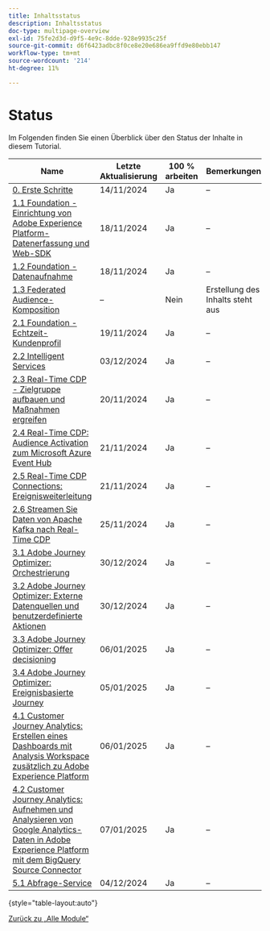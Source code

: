 ```yaml
---
title: Inhaltsstatus
description: Inhaltsstatus
doc-type: multipage-overview
exl-id: 75fe2d3d-d9f5-4e9c-8dde-928e9935c25f
source-git-commit: d6f6423adbc8f0ce8e20e686ea9ffd9e80ebb147
workflow-type: tm+mt
source-wordcount: '214'
ht-degree: 11%

---
```


# Status

Im Folgenden finden Sie einen Überblick über den Status der Inhalte in diesem Tutorial.

| Name | Letzte Aktualisierung | 100 % arbeiten | Bemerkungen          |
| ---------------------- | ------------ | ------------ |------------ |
| [0. Erste Schritte ](./modules/gettingstarted/gettingstarted/getting-started.md) | 14/11/2024 | Ja | – |
| [1.1 Foundation - Einrichtung von Adobe Experience Platform-Datenerfassung und Web-SDK](./modules/datacollection/module1.1/data-ingestion-launch-web-sdk.md) | 18/11/2024 | Ja | – |
| [1.2 Foundation - Datenaufnahme](./modules/datacollection/module1.2/data-ingestion.md) | 18/11/2024 | Ja | – |
| [1.3 Federated Audience-Komposition](./modules/datacollection/module1.3/fac.md) | – | Nein | Erstellung des Inhalts steht aus |
| [2.1 Foundation - Echtzeit-Kundenprofil](./modules/rtcdp-b2c/module2.1/real-time-customer-profile.md) | 19/11/2024 | Ja | – |
| [2.2 Intelligent Services](./modules/rtcdp-b2c/module2.2/intelligent-services.md) | 03/12/2024 | Ja | – |
| [2.3 Real-Time CDP - Zielgruppe aufbauen und Maßnahmen ergreifen](./modules/rtcdp-b2c/module2.3/real-time-cdp-build-a-segment-take-action.md) | 20/11/2024 | Ja | – |
| [2.4 Real-Time CDP: Audience Activation zum Microsoft Azure Event Hub](./modules/rtcdp-b2c/module2.4/segment-activation-microsoft-azure-eventhub.md) | 21/11/2024 | Ja | – |
| [2.5 Real-Time CDP Connections: Ereignisweiterleitung](./modules/rtcdp-b2c/module2.5/aep-data-collection-ssf.md) | 21/11/2024 | Ja | – |
| [2.6 Streamen Sie Daten von Apache Kafka nach Real-Time CDP](./modules/rtcdp-b2c/module2.6/aep-apache-kafka.md) | 25/11/2024 | Ja | – |
| [3.1 Adobe Journey Optimizer: Orchestrierung](./modules/ajo-b2c/module3.1/journey-orchestration-create-account.md) | 30/12/2024 | Ja | – |
| [3.2 Adobe Journey Optimizer: Externe Datenquellen und benutzerdefinierte Aktionen](./modules/ajo-b2c/module3.2/journey-orchestration-external-weather-api-sms.md) | 30/12/2024 | Ja | – |
| [3.3 Adobe Journey Optimizer: Offer decisioning](./modules/ajo-b2c/module3.3/offer-decisioning.md) | 06/01/2025 | Ja | – |
| [3.4 Adobe Journey Optimizer: Ereignisbasierte Journey ](./modules/ajo-b2c/module3.4/journeyoptimizer.md) | 05/01/2025 | Ja | – |
| [4.1 Customer Journey Analytics: Erstellen eines Dashboards mit Analysis Workspace zusätzlich zu Adobe Experience Platform](./modules/cja-b2c/module4.1/customer-journey-analytics-build-a-dashboard.md) | 06/01/2025 | Ja | – |
| [4.2 Customer Journey Analytics: Aufnehmen und Analysieren von Google Analytics-Daten in Adobe Experience Platform mit dem BigQuery Source Connector](./modules/cja-b2c/module4.2/customer-journey-analytics-bigquery-gcp.md) | 07/01/2025 | Ja | – |
| [5.1 Abfrage-Service](./modules/datadistiller/module5.1/query-service.md) | 04/12/2024 | Ja | – |

{style="table-layout:auto"}

[Zurück zu „Alle Module“](./overview.md)
